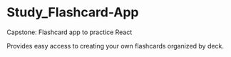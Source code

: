 # Study_Flashcard-App
Capstone: Flashcard app to practice React 


Provides easy access to creating your own flashcards organized by deck.
